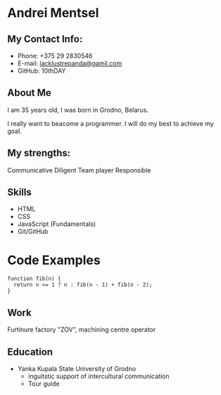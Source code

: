 # Andrei Mentsel

## My Contact Info:
* Phone: +375 29 2830546
* E-mail: lacklustrepanda@gamil.com
* GitHub: 10thDAY

## About Me
I am 35 years old, I was born in Grodno, Belarus.

I really want to beacome a programmer. I will do my best to achieve my goal.

## My strengths:
Communicative
Diligent
Team player
Responsible

## Skills
* HTML
* CSS
* JavaScript (Fundamentals)
* Git/GitHub

# Code Examples
```
function fib(n) {
  return n <= 1 ? n : fib(n - 1) + fib(n - 2);
}
```

## Work
Furtinure factory "ZOV", machining centre operator

## Education
* Yanka Kupala State University of Grodno
  + inguitstic support of intercultural communication
  + Tour guide

